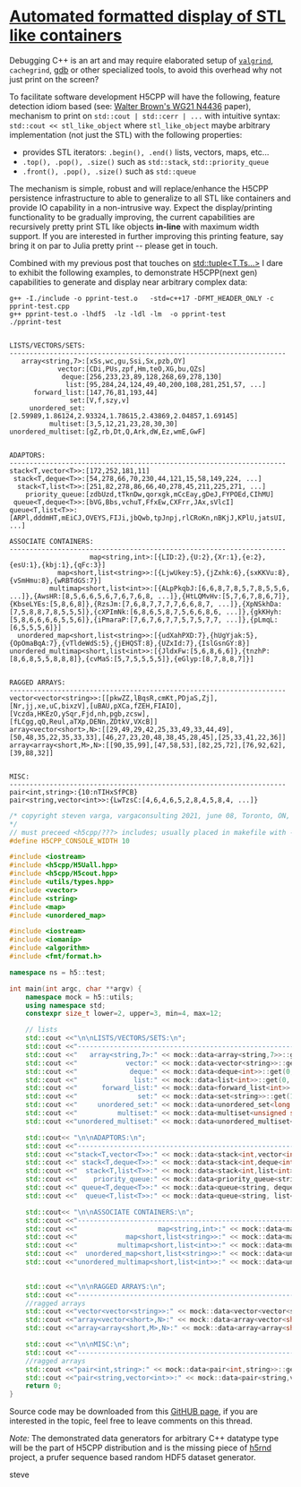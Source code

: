# [Automated formatted display of STL like containers][5]

Debugging C++ is an art and may require elaborated setup of [`valgrind`][1], `cachegrind`, [gdb][2] or other specialized tools, to avoid this overhead why not just print on the screen?

To facilitate software development H5CPP will have the following, feature detection idiom based (see: [Walter Brown's WG21 N4436][3] paper), mechanism to print on `std::cout | std::cerr | ...` with intuitive syntax: `std::cout << stl_like_object` where `stl_like_object` maybe arbitrary implementation (not just the STL) with the following properties:

* provides STL iterators: `.begin(), .end()` lists, vectors, maps,  etc...
* `.top(), .pop(), .size()` such as `std::stack`, `std::priority_queue`
* `.front(), .pop(), .size()` such as `std::queue`

The mechanism is simple, robust and will replace/enhance the H5CPP persistence infrastructure to able to generalize to all STL like containers and provide IO capability in a non-intrusive way. 
Expect the display/printing functionality to be gradually improving, the current capabilities are recursively pretty print STL like objects **in-line** with maximum width support. If you are interested in further improving this printing feature, say bring it on par to Julia pretty print -- please get in touch.  

Combined with my previous post that touches on [std::tuple<T,Ts...>][4] I dare to exhibit the following examples, to demonstrate
H5CPP(next gen) capabilities to generate and display near arbitrary complex data:

```
g++ -I./include -o pprint-test.o   -std=c++17 -DFMT_HEADER_ONLY -c pprint-test.cpp
g++ pprint-test.o -lhdf5  -lz -ldl -lm  -o pprint-test
./pprint-test


LISTS/VECTORS/SETS:
---------------------------------------------------------------------
   array<string,7>:[xSs,wc,gu,Ssi,Sx,pzb,OY]
            vector:[CDi,PUs,zpf,Hm,teO,XG,bu,QZs]
             deque:[256,233,23,89,128,268,69,278,130]
              list:[95,284,24,124,49,40,200,108,281,251,57, ...]
      forward_list:[147,76,81,193,44]
               set:[V,f,szy,v]
     unordered_set:[2.59989,1.86124,2.93324,1.78615,2.43869,2.04857,1.69145]
          multiset:[3,5,12,21,23,28,30,30]
unordered_multiset:[gZ,rb,Dt,Q,Ark,dW,Ez,wmE,GwF]


ADAPTORS:
---------------------------------------------------------------------
stack<T,vector<T>>:[172,252,181,11]
 stack<T,deque<T>>:[54,278,66,70,230,44,121,15,58,149,224, ...]
  stack<T,list<T>>:[251,82,278,86,66,40,278,45,211,225,271, ...]
    priority_queue:[zdbUzd,tTknDw,qorxgk,mCcEay,gDeJ,FYPOEd,CIhMU]
 queue<T,deque<T>>:[bVG,Bbs,vchuT,FfxEw,CXFrr,JAx,sVlcI]  queue<T,list<T>>:[ARPl,dddmHT,mEiCJ,OVEYS,FIJi,jbQwb,tpJnpj,rlCRoKn,nBKjJ,KPlU,jatsUI, ...]

ASSOCIATE CONTAINERS:
---------------------------------------------------------------------
                    map<string,int>:[{LID:2},{U:2},{Xr:1},{e:2},{esU:1},{kbj:1},{qFc:3}]
            map<short,list<string>>:[{LjwUkey:5},{jZxhk:6},{sxKKVu:8},{vSmHmu:8},{wRBTdGS:7}]
          multimap<short,list<int>>:[{ALpPkqbJ:[6,6,8,7,8,5,7,8,5,5,6, ...]},{AwsHR:[8,5,6,6,5,6,7,6,7,6,8, ...]},{HtLQMvHv:[5,7,6,7,8,6,7]},{KbseLYEs:[5,8,6,8]},{RzsJm:[7,6,8,7,7,7,7,6,6,8,7, ...]},{XpNSkhDa:[7,5,8,8,7,8,5,5,5]},{cXPImNk:[6,8,6,5,8,7,5,6,6,8,6, ...]},{gkKHyh:[5,8,6,6,6,6,5,5,6]},{iPmaraP:[7,6,7,6,7,7,5,7,5,7,7, ...]},{pLmqL:[6,5,5,5,6]}]
  unordered_map<short,list<string>>:[{udXahPXD:7},{hUgYjak:5},{OpOmaBqA:7},{vTldeWdS:5},{jEHQST:8},{UZxId:7},{IslGsnGY:8}]
unordered_multimap<short,list<int>>:[{JldxFw:[5,6,8,6,6]},{tnzhP:[8,6,8,5,5,8,8,8]},{cvMaS:[5,7,5,5,5,5]},{eGlyp:[8,7,8,8,7]}]


RAGGED ARRAYS:
---------------------------------------------------------------------
vector<vector<string>>:[[pkwZZ,lBqsR,cmKt,PDjaS,Zj],[Nr,jj,xe,uC,bixzV],[uBAU,pXCa,fZEH,FIAIO],[Vczda,HKEzO,ySqr,Fjd,nh,pgb,zcsw],[fLCgg,qQ,Reul,aTXp,DENn,ZDtkV,VXcB]]
array<vector<short>,N>:[[29,49,29,42,25,33,49,33,44,49],[50,48,35,22,35,33,33],[46,27,23,20,48,38,45,28,45],[25,33,41,22,36]]
array<array<short,M>,N>:[[90,35,99],[47,58,53],[82,25,72],[76,92,62],[39,88,32]]


MISC:
---------------------------------------------------------------------
pair<int,string>:{10:nTIHxSfPCB}
pair<string,vector<int>>:{LwTzsC:[4,6,4,6,5,2,8,4,5,8,4, ...]}
```

```c++
/* copyright steven varga, vargaconsulting 2021, june 08, Toronto, ON, Canada;  MIT license
*/
// must preceed <h5cpp/???> includes; usually placed in makefile with -DH5CPP_CONSOLE_WIDTH=20
#define H5CPP_CONSOLE_WIDTH 10

#include <iostream>
#include <h5cpp/H5Uall.hpp>
#include <h5cpp/H5cout.hpp>
#include <utils/types.hpp>
#include <vector>
#include <string>
#include <map>
#include <unordered_map>

#include <iostream>
#include <iomanip>
#include <algorithm>
#include <fmt/format.h>

namespace ns = h5::test;

int main(int argc, char **argv) {
    namespace mock = h5::utils;
    using namespace std;
    constexpr size_t lower=2, upper=3, min=4, max=12;      

    // lists 
    std::cout <<"\n\nLISTS/VECTORS/SETS:\n";
    std::cout <<"---------------------------------------------------------------------\n";
    std::cout <<"   array<string,7>:" << mock::data<array<string,7>>::get(lower, upper, min, max) <<"\n";
    std::cout <<"            vector:" << mock::data<vector<string>>::get(lower, upper, min, max) <<"\n";
    std::cout <<"             deque:" << mock::data<deque<int>>::get(0, 300, min, max) <<"\n";
    std::cout <<"              list:" << mock::data<list<int>>::get(0, 300, min, max) <<"\n";
    std::cout <<"      forward_list:" << mock::data<forward_list<int>>::get(0, 300, min, max) <<"\n";
    std::cout <<"               set:" << mock::data<set<string>>::get(1, 3, min, max) <<"\n";
    std::cout <<"     unordered_set:" << mock::data<unordered_set<long double>>::get(1, 3, min, max) <<"\n";
    std::cout <<"          multiset:" << mock::data<multiset<unsigned short>>::get(1, 30, min, max) <<"\n";
    std::cout <<"unordered_multiset:" << mock::data<unordered_multiset<string>>::get(1, 3, min, max) <<"\n";

    std::cout<< "\n\nADAPTORS:\n";
    std::cout <<"---------------------------------------------------------------------\n";
    std::cout <<"stack<T,vector<T>>:" << mock::data<stack<int,vector<int>>>::get(0, 300, min, max) <<"\n";
    std::cout <<" stack<T,deque<T>>:" << mock::data<stack<int,deque<int>>>::get(0, 300, min, 300) <<"\n";
    std::cout <<"  stack<T,list<T>>:" << mock::data<stack<int,list<int>>>::get(0, 300, min, max) <<"\n";
    std::cout <<"    priority_queue:" << mock::data<priority_queue<string>>::get(4, 6, min, max) <<"\n";
    std::cout <<" queue<T,deque<T>>:" << mock::data<queue<string, deque<string>>>::get(3,5, min, max);
    std::cout <<"  queue<T,list<T>>:" << mock::data<queue<string, list<string>>>::get(2,7, min, max);

    std::cout<< "\n\nASSOCIATE CONTAINERS:\n";
    std::cout <<"---------------------------------------------------------------------\n";
    std::cout <<"                    map<string,int>:" << mock::data<map<string,int>>::get(1, 3, min, max)<<"\n";
    std::cout <<"            map<short,list<string>>:" << mock::data<map<string,int>>::get(5, 8, min, max)<<"\n";
    std::cout <<"          multimap<short,list<int>>:" << mock::data<multimap<string,list<int>>>::get(5, 8, min, max)<<"\n";
    std::cout <<"  unordered_map<short,list<string>>:" << mock::data<unordered_map<string,int>>::get(5, 8, min, max)<<"\n";
    std::cout <<"unordered_multimap<short,list<int>>:" << mock::data<unordered_multimap<string,list<int>>>::get(5, 8, min, max)<<"\n";

    
    std::cout <<"\n\nRAGGED ARRAYS:\n";
    std::cout <<"---------------------------------------------------------------------\n";
    //ragged arrays
    std::cout <<"vector<vector<string>>:" << mock::data<vector<vector<string>>>::get(2, 5, 3, 7) <<"\n";
    std::cout <<"array<vector<short>,N>:" << mock::data<array<vector<short>,4>>::get(20, 50, 1, 7) <<"\n";
	std::cout <<"array<array<short,M>,N>:" << mock::data<array<array<short,3>,5>>::get(20, 110, 3, 7) <<"\n";

    std::cout <<"\n\nMISC:\n";
    std::cout <<"---------------------------------------------------------------------\n";
    //ragged arrays
    std::cout <<"pair<int,string>:" << mock::data<pair<int,string>>::get(2, 10, 3, 30) <<"\n";
    std::cout <<"pair<string,vector<int>>:" << mock::data<pair<string,vector<int>>>::get(2, 10, 3, 30) <<"\n";
	return 0;
}
```

Source code may be downloaded from this [GitHUB page][5], if you are interested in the topic, feel free to leave comments on this thread.  

*Note:*
The demonstrated data generators for arbitrary C++ datatype type will be the part of H5CPP distribution and is the missing piece of [h5rnd][3] project, a prufer sequence based random HDF5 dataset generator.

steve


[1]: https://valgrind.org/
[2]: https://www.sourceware.org/gdb/
[3]: http://www.open-std.org/jtc1/sc22/wg21/docs/papers/2015/n4436.pdf
[4]: https://github.com/steven-varga/HDFGroup-mailinglist/tree/master/tuple-2022-aprl-06
[5]: https://github.com/steven-varga/HDFGroup-mailinglist/tree/master/automated-printing-2022-04-07